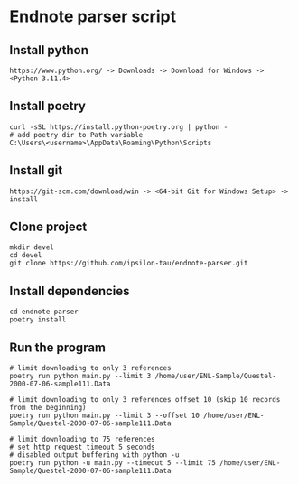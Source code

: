 # Endnote parser script

## Install python
    
    https://www.python.org/ -> Downloads -> Download for Windows -> <Python 3.11.4>

## Install poetry
    
    curl -sSL https://install.python-poetry.org | python -
    # add poetry dir to Path variable
    C:\Users\<username>\AppData\Roaming\Python\Scripts

## Install git
   
    https://git-scm.com/download/win -> <64-bit Git for Windows Setup> -> install

## Clone project

    mkdir devel
    cd devel
    git clone https://github.com/ipsilon-tau/endnote-parser.git

## Install dependencies

    cd endnote-parser
    poetry install

## Run the program

    # limit downloading to only 3 references
    poetry run python main.py --limit 3 /home/user/ENL-Sample/Questel-2000-07-06-sample111.Data

    # limit downloading to only 3 references offset 10 (skip 10 records from the beginning)
    poetry run python main.py --limit 3 --offset 10 /home/user/ENL-Sample/Questel-2000-07-06-sample111.Data

    # limit downloading to 75 references
    # set http request timeout 5 seconds
    # disabled output buffering with python -u
    poetry run python -u main.py --timeout 5 --limit 75 /home/user/ENL-Sample/Questel-2000-07-06-sample111.Data
